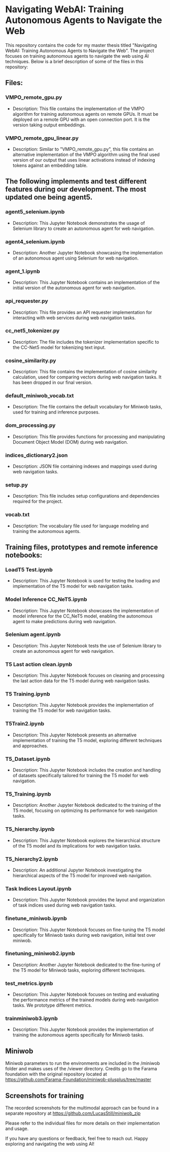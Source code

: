 # Navigating WebAI: Training Autonomous Agents to Navigate the Web

This repository contains the code for my master thesis titled "Navigating WebAI: Training Autonomous Agents to Navigate the Web". The project focuses on training autonomous agents to navigate the web using AI techniques. Below is a brief description of some of the files in this repository:

## Files:

### VMPO_remote_gpu.py
- Description: This file contains the implementation of the VMPO algorithm for training autonomous agents on remote GPUs. It must be deployed on a remote GPU with an open connection port. It is the version taking output embeddings.

### VMPO_remote_gpu_linear.py
- Description: Similar to "VMPO_remote_gpu.py", this file contains an alternative implementation of the VMPO algorithm using the final used version of our output that uses linear activations instead of indexing tokens against an embedding table.

## The following implements and test different features during our development. The most updated one being agent5.
### agent5_selenium.ipynb
- Description: This Jupyter Notebook demonstrates the usage of Selenium library to create an autonomous agent for web navigation.

### agent4_selenium.ipynb
- Description: Another Jupyter Notebook showcasing the implementation of an autonomous agent using Selenium for web navigation.

### agent_1.ipynb
- Description: This Jupyter Notebook contains an implementation of the initial version of the autonomous agent for web navigation.

### api_requester.py
- Description: This file provides an API requester implementation for interacting with web services during web navigation tasks.

### cc_net5_tokenizer.py
- Description: The file includes the tokenizer implementation specific to the CC-Net5 model for tokenizing text input.

### cosine_similarity.py
- Description: This file contains the implementation of cosine similarity calculation, used for comparing vectors during web navigation tasks. It has been dropped in our final version.

### default_miniwob_vocab.txt
- Description: The file contains the default vocabulary for Miniwob tasks, used for training and inference purposes.

### dom_processing.py
- Description: This file provides functions for processing and manipulating Document Object Model (DOM) during web navigation.

### indices_dictionary2.json
- Description: JSON file containing indexes and mappings used during web navigation tasks.

### setup.py
- Description: This file includes setup configurations and dependencies required for the project.

### vocab.txt
- Description: The vocabulary file used for language modeling and training the autonomous agents.




## Training files, prototypes and remote inference notebooks:

### LoadT5 Test.ipynb
- Description: This Jupyter Notebook is used for testing the loading and implementation of the T5 model for web navigation tasks.

### Model Inference CC_NeT5.ipynb
- Description: This Jupyter Notebook showcases the implementation of model inference for the CC_NeT5 model, enabling the autonomous agent to make predictions during web navigation.

### Selenium agent.ipynb
- Description: This Jupyter Notebook tests the use of Selenium library to create an autonomous agent for web navigation.

### T5 Last action clean.ipynb
- Description: This Jupyter Notebook focuses on cleaning and processing the last action data for the T5 model during web navigation tasks.

### T5 Training.ipynb
- Description: This Jupyter Notebook provides the implementation of training the T5 model for web navigation tasks.

### T5Train2.ipynb
- Description: This Jupyter Notebook presents an alternative implementation of training the T5 model, exploring different techniques and approaches.

### T5_Dataset.ipynb
- Description: This Jupyter Notebook includes the creation and handling of datasets specifically tailored for training the T5 model for web navigation.

### T5_Training.ipynb
- Description: Another Jupyter Notebook dedicated to the training of the T5 model, focusing on optimizing its performance for web navigation tasks.

### T5_hierarchy.ipynb
- Description: This Jupyter Notebook explores the hierarchical structure of the T5 model and its implications for web navigation tasks.

### T5_hierarchy2.ipynb
- Description: An additional Jupyter Notebook investigating the hierarchical aspects of the T5 model for improved web navigation.

### Task Indices Layout.ipynb
- Description: This Jupyter Notebook provides the layout and organization of task indices used during web navigation tasks.

### finetune_miniwob.ipynb
- Description: This Jupyter Notebook focuses on fine-tuning the T5 model specifically for Miniwob tasks during web navigation, initial test over miniwob.

### finetuning_miniwob2.ipynb
- Description: Another Jupyter Notebook dedicated to the fine-tuning of the T5 model for Miniwob tasks, exploring different techniques.

### test_metrics.ipynb
- Description: This Jupyter Notebook focuses on testing and evaluating the performance metrics of the trained models during web navigation tasks. We prototype different metrics.

### trainminiwob3.ipynb
- Description: This Jupyter Notebook provides the implementation of training the autonomous agents specifically for Miniwob tasks.

## Miniwob
Miniwob parameters to run the environments are included in the /miniwob folder and makes uses of the /viewer directory. Credits go to the Farama foundation with the original repository located at https://github.com/Farama-Foundation/miniwob-plusplus/tree/master 

## Screenshots for training
The recorded screenshots for the multimodal approach can be found in a separate repository at https://github.com/LucasStill/miniwob_zip


Please refer to the individual files for more details on their implementation and usage.

If you have any questions or feedback, feel free to reach out. Happy exploring and navigating the web using AI!
